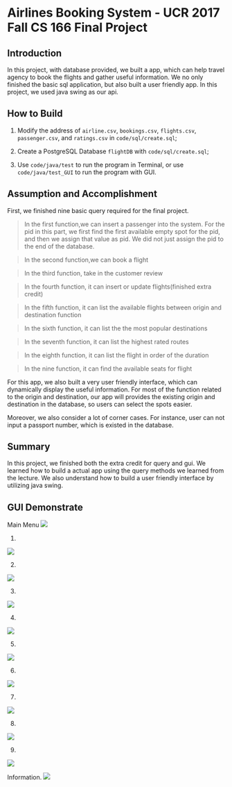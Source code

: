 # Airlines Booking System - UCR 2017 Fall CS 166 Final Project

## Introduction

In this project, with database provided, we built a app, which can help travel agency to book the flights and gather useful information. We no only finished the basic sql application, but also built a user friendly app. In this project, we used java swing as our api.

## How to Build
1. Modify the address of ```airline.csv```, ```bookings.csv```, ```flights.csv```, ```passenger.csv```, and ```ratings.csv``` in ```code/sql/create.sql```;

2. Create a PostgreSQL Database ```flightDB``` with ```code/sql/create.sql```;

3. Use ```code/java/test``` to run the program in Terminal, or use ```code/java/test_GUI``` to run the program with GUI.

## Assumption and Accomplishment

First, we finished nine basic query required for the final project.

> In the first function,we can insert a passenger into the system. For the pid in this part, we first find the first available empty spot for the pid, and then we assign that value as pid. We did not just assign the pid to the end of the database.

> In the second function,we can book a flight

> In the third function, take in the customer review

> In the fourth function, it can insert or update flights(finished extra credit)

> In the fifth function, it can list the available flights between origin and destination function

> In the sixth function, it can list the the most popular destinations

> In the seventh function, it can list the highest rated routes

> In the eighth function, it can list the flight in order of the duration

> In the nine function, it can find the available seats for flight

For this app, we also built a very user friendly interface, which can dynamically display the useful information. For most of the function related to the origin and destination, our app will provides the existing origin and destination in the database, so users can select the spots easier.

Moreover, we also consider a lot of corner cases. For instance, user can not input a passport number, which is existed in the database.

## Summary

In this project, we finished both the extra credit for query and gui. We learned how to build a actual app using the query methods we learned from the lecture. We also understand how to build a user friendly interface by utilizing java swing.

## GUI Demonstrate

Main Menu
![](images/01.png)

1. 
![](images/02.png)

2. 
![](images/03.png)

3. 
![](images/04.png)

4. 
![](images/05.png)

5. 
![](images/06.png)

6. 
![](images/07.png)

7. 
![](images/08.png)

8. 
![](images/09.png)

9. 
![](images/10.png)

Information.
![](images/11.png)
